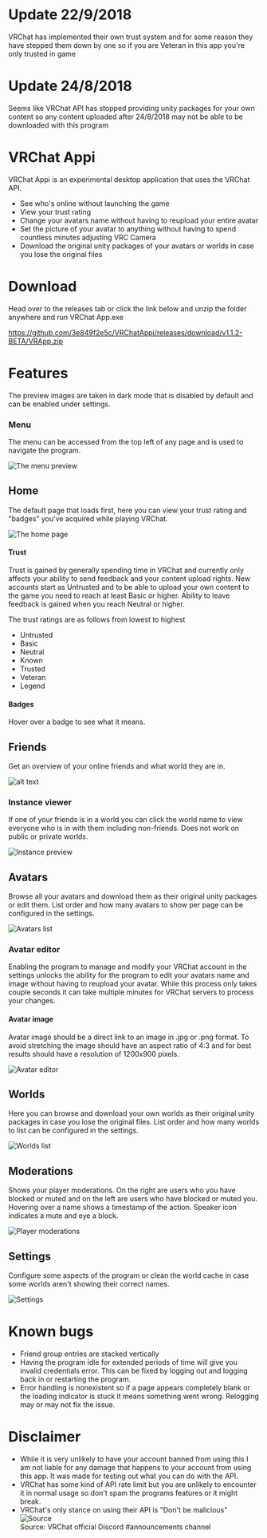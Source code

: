 # Update 22/9/2018
VRChat has implemented their own trust system and for some reason they have stepped them down by one so if you are Veteran in  this app you're only trusted in game

# Update 24/8/2018

Seems like VRChat API has stopped providing unity packages for your own content so any content uploaded after 24/8/2018 may not be able to be downloaded with this program

# VRChat Appi

VRChat Appi is an experimental desktop application that uses the VRChat API.
  - See who's online without launching the game
  - View your trust rating
  - Change your avatars name without having to reupload your entire avatar
  - Set the picture of your avatar to anything without having to spend countless minutes adjusting VRC Camera
  - Download the original unity packages of your avatars or worlds in case you lose the original files
 
# Download

Head over to the releases tab or click the link below and unzip the folder anywhere and run VRChat App.exe

https://github.com/3e849f2e5c/VRChatAppi/releases/download/v1.1.2-BETA/VRApp.zip

# Features

The preview images are taken in dark mode that is disabled by default and can be enabled under settings.

### Menu

The menu can be accessed from the top left of any page and is used to navigate the program.

![The menu preview](https://i.imgur.com/tvVPpjm.png, "The menu")

## Home

The default page that loads first, here you can view your trust rating and "badges" you've acquired while playing VRChat.

![The home page](https://i.imgur.com/3F4dr3I.png, "The home page")

#### Trust

Trust is gained by generally spending time in VRChat and currently only affects your ability to send feedback and your content upload rights. New accounts start as Untrusted and to be able to upload your own content to the game you need to reach at least Basic or higher. Ability to leave feedback is gained when you reach Neutral or higher.

The trust ratings are as follows from lowest to highest

- Untrusted
- Basic
- Neutral
- Known
- Trusted
- Veteran
- Legend


#### Badges

Hover over a badge to see what it means.



## Friends

Get an overview of your online friends and what world they are in.

![alt text](https://i.imgur.com/pFxLZzT.png "Friends list")

### Instance viewer

If one of your friends is in a world you can click the world name to view everyone who is in with them including non-friends. Does not work on public or private worlds.

![Instance preview](https://i.imgur.com/RET8u1j.png "World Preview")

## Avatars

Browse all your avatars and download them as their original unity packages or edit them. List order and how many avatars to show per page can be configured in the settings.

![Avatars list](https://i.imgur.com/LhI3924.png "Avatars list") 

### Avatar editor

Enabling the program to manage and modify your VRChat account in the settings unlocks the ability for the program to edit your avatars name and image without having to reupload your avatar. While this process only takes couple seconds it can take multiple minutes for VRChat servers to process your changes.

#### Avatar image

Avatar image should be a direct link to an image in .jpg or .png format. To avoid stretching the image should have an aspect ratio of 4:3 and for best results should have a resolution of 1200x900 pixels.

![Avatar editor](https://i.imgur.com/g4zpFBT.png "Avatar editor") 

## Worlds

Here you can browse and download your own worlds as their original unity packages in case you lose the original files. List order and how many worlds to list can be configured in the settings.

![Worlds list](https://i.imgur.com/uMMyqQu.png "Worlds list")

## Moderations

Shows your player moderations. On the right are users who you have blocked or muted and on the left are users who have blocked or muted you. Hovering over a name shows a timestamp of the action. Speaker icon indicates a mute and eye a block.

![Player moderations](https://i.imgur.com/j18NKAX.png "Player moderations") 

## Settings

Configure some aspects of the program or clean the world cache in case some worlds aren't showing their correct names.

![Settings](https://i.imgur.com/5ZyVK5M.png "Settings")

# Known bugs
- Friend group entries are stacked vertically
- Having the program idle for extended periods of time will give you invalid credentials error. This can be fixed by logging out and logging back in or restarting the program.
- Error handling is nonexistent so if a page appears completely blank or the loading indicator is stuck it means something went wrong. Relogging may or may not fix the issue.

# Disclaimer

- While it is very unlikely to have your account banned from using this I am not liable for any damage that happens to your account from using this app. It was made for testing out what you can do with the API.
- VRChat has some kind of API rate limit but you are unlikely to encounter it in normal usage so don't spam the programs features or it might break.
- VRChat's only stance on using their API is "Don't be malicious" ![Source](https://i.imgur.com/SAGcwo1.png "Player moderations")<br>
 Source: VRChat official Discord #announcements channel
